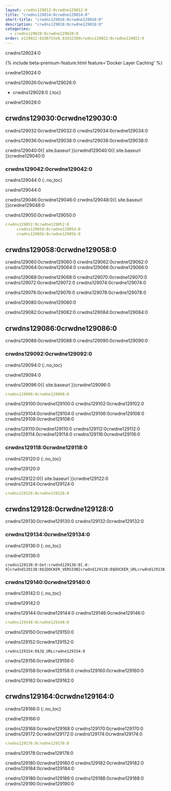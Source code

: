 ```yaml
---
layout: crwdns129012:0crwdne129012:0
title: "crwdns129014:0crwdne129014:0"
short-title: "crwdns129016:0crwdne129016:0"
description: "crwdns129018:0crwdne129018:0"
categories:
  - crwdns129020:0crwdne129020:0
order: e129022:02d0753e8.03432389crwdns129022:0crwdne129022:0
---
```

crwdns129024:0

{% include beta-premium-feature.html feature='Docker Layer Caching' %}

crwdne129024:0

crwdns129026:0crwdne129026:0

- crwdns129028:0
{:toc}

crwdne129028:0

## crwdns129030:0crwdne129030:0

crwdns129032:0crwdne129032:0 crwdns129034:0crwdne129034:0

crwdns129036:0crwdne129036:0 crwdns129038:0crwdne129038:0

crwdns129040:0{{ site.baseurl }}crwdnd129040:0{{ site.baseurl }}crwdne129040:0

### crwdns129042:0crwdne129042:0

crwdns129044:0
{:.no_toc}

crwdne129044:0

crwdns129046:0crwdne129046:0 crwdns129048:0{{ site.baseurl }}crwdne129048:0

crwdns129050:0crwdne129050:0

```YAML
crwdns129052:0crwdne129052:0
     crwdns129054:0crwdne129054:0
     crwdns129056:0crwdne129056:0
```

## crwdns129058:0crwdne129058:0

crwdns129060:0crwdne129060:0 crwdns129062:0crwdne129062:0 crwdns129064:0crwdne129064:0 crwdns129066:0crwdne129066:0

crwdns129068:0crwdne129068:0 crwdns129070:0crwdne129070:0 crwdns129072:0crwdne129072:0 crwdns129074:0crwdne129074:0

crwdns129076:0crwdne129076:0 crwdns129078:0crwdne129078:0

crwdns129080:0crwdne129080:0

crwdns129082:0crwdne129082:0 crwdns129084:0crwdne129084:0

## crwdns129086:0crwdne129086:0

crwdns129088:0crwdne129088:0 crwdns129090:0crwdne129090:0

### crwdns129092:0crwdne129092:0

crwdns129094:0
{:.no_toc}

crwdne129094:0

crwdns129096:0{{ site.baseurl }}crwdne129096:0

```YAML
crwdns129098:0crwdne129098:0  
```

crwdns129100:0crwdne129100:0 crwdns129102:0crwdne129102:0

crwdns129104:0crwdne129104:0 crwdns129106:0crwdne129106:0 crwdns129108:0crwdne129108:0

crwdns129110:0crwdne129110:0 crwdns129112:0crwdne129112:0 crwdns129114:0crwdne129114:0 crwdns129116:0crwdne129116:0

### crwdns129118:0crwdne129118:0

crwdns129120:0
{:.no_toc}

crwdne129120:0

crwdns129122:0{{ site.baseurl }}crwdne129122:0 crwdns129124:0crwdne129124:0

```YAML
crwdns129126:0crwdne129126:0
```

## crwdns129128:0crwdne129128:0

crwdns129130:0crwdne129130:0 crwdns129132:0crwdne129132:0

### crwdns129134:0crwdne129134:0

crwdns129136:0
{:.no_toc}

crwdne129136:0

    crwdns129138:0:Get:crwdnd129138:0[.0-9]crwdnd129138:0${DOCKER_VERSION}crwdnd129138:0$DOCKER_URLcrwdnd129138:0${DOCKER_URL}crwdne129138:0
    

### crwdns129140:0crwdne129140:0

crwdns129142:0
{:.no_toc}

crwdne129142:0

crwdns129144:0crwdne129144:0 crwdns129146:0crwdne129146:0

```yaml
crwdns129148:0crwdne129148:0
```

crwdns129150:0crwdne129150:0

crwdns129152:0crwdne129152:0

    crwdns129154:0$JQ_URLcrwdne129154:0
    

crwdns129156:0crwdne129156:0

crwdns129158:0crwdne129158:0 crwdns129160:0crwdne129160:0

crwdns129162:0crwdne129162:0

## crwdns129164:0crwdne129164:0

crwdns129166:0
{:.no_toc}

crwdne129166:0

crwdns129168:0crwdne129168:0 crwdns129170:0crwdne129170:0 crwdns129172:0crwdne129172:0 crwdns129174:0crwdne129174:0

```yaml
crwdns129176:0crwdne129176:0 
```

crwdns129178:0crwdne129178:0

crwdns129180:0crwdne129180:0 crwdns129182:0crwdne129182:0 crwdns129184:0crwdne129184:0

crwdns129186:0crwdne129186:0 crwdns129188:0crwdne129188:0 crwdns129190:0crwdne129190:0

<div class="video-wrapper">
  <iframe width="560" height="315" src="crwdns129192:0crwdne129192:0" frameborder="0" allow="autoplay; encrypted-media" allowfullscreen></iframe>
</div>
